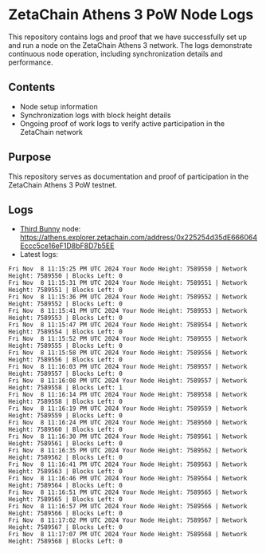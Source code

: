 # ZetaChain Athens 3 PoW Node Logs
This repository contains logs and proof that we have successfully set up and run a node on the ZetaChain Athens 3 network. The logs demonstrate continuous node operation, including synchronization details and performance.

## Contents
- Node setup information
- Synchronization logs with block height details
- Ongoing proof of work logs to verify active participation in the ZetaChain network

## Purpose
This repository serves as documentation and proof of participation in the ZetaChain Athens 3 PoW testnet.

## Logs

- [Third Bunny](https://thirdbunny.xyz/) node: https://athens.explorer.zetachain.com/address/0x225254d35dE666064Eccc5ce16eF1D8bF8D7b5EE
- Latest logs:
```
Fri Nov  8 11:15:25 PM UTC 2024 Your Node Height: 7589550 | Network Height: 7589550 | Blocks Left: 0
Fri Nov  8 11:15:31 PM UTC 2024 Your Node Height: 7589551 | Network Height: 7589551 | Blocks Left: 0
Fri Nov  8 11:15:36 PM UTC 2024 Your Node Height: 7589552 | Network Height: 7589552 | Blocks Left: 0
Fri Nov  8 11:15:41 PM UTC 2024 Your Node Height: 7589553 | Network Height: 7589553 | Blocks Left: 0
Fri Nov  8 11:15:47 PM UTC 2024 Your Node Height: 7589554 | Network Height: 7589554 | Blocks Left: 0
Fri Nov  8 11:15:52 PM UTC 2024 Your Node Height: 7589555 | Network Height: 7589555 | Blocks Left: 0
Fri Nov  8 11:15:58 PM UTC 2024 Your Node Height: 7589556 | Network Height: 7589556 | Blocks Left: 0
Fri Nov  8 11:16:03 PM UTC 2024 Your Node Height: 7589557 | Network Height: 7589557 | Blocks Left: 0
Fri Nov  8 11:16:08 PM UTC 2024 Your Node Height: 7589557 | Network Height: 7589558 | Blocks Left: 1
Fri Nov  8 11:16:14 PM UTC 2024 Your Node Height: 7589558 | Network Height: 7589558 | Blocks Left: 0
Fri Nov  8 11:16:19 PM UTC 2024 Your Node Height: 7589559 | Network Height: 7589559 | Blocks Left: 0
Fri Nov  8 11:16:24 PM UTC 2024 Your Node Height: 7589560 | Network Height: 7589560 | Blocks Left: 0
Fri Nov  8 11:16:30 PM UTC 2024 Your Node Height: 7589561 | Network Height: 7589561 | Blocks Left: 0
Fri Nov  8 11:16:35 PM UTC 2024 Your Node Height: 7589562 | Network Height: 7589562 | Blocks Left: 0
Fri Nov  8 11:16:41 PM UTC 2024 Your Node Height: 7589563 | Network Height: 7589563 | Blocks Left: 0
Fri Nov  8 11:16:46 PM UTC 2024 Your Node Height: 7589564 | Network Height: 7589564 | Blocks Left: 0
Fri Nov  8 11:16:51 PM UTC 2024 Your Node Height: 7589565 | Network Height: 7589565 | Blocks Left: 0
Fri Nov  8 11:16:57 PM UTC 2024 Your Node Height: 7589566 | Network Height: 7589566 | Blocks Left: 0
Fri Nov  8 11:17:02 PM UTC 2024 Your Node Height: 7589567 | Network Height: 7589567 | Blocks Left: 0
Fri Nov  8 11:17:07 PM UTC 2024 Your Node Height: 7589568 | Network Height: 7589568 | Blocks Left: 0
```
